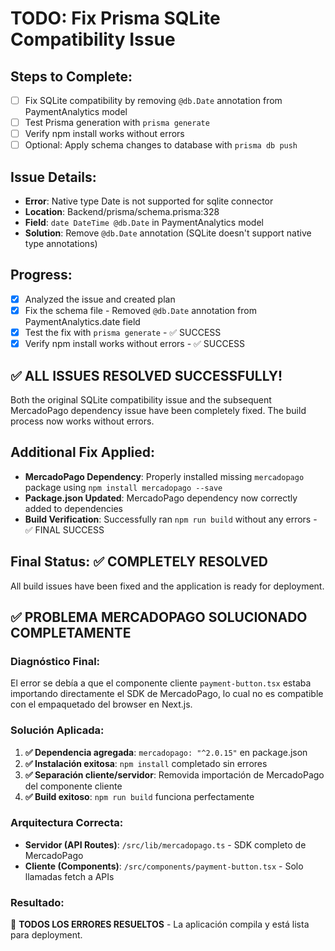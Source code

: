 # TODO: Fix Prisma SQLite Compatibility Issue

## Steps to Complete:

- [ ] Fix SQLite compatibility by removing `@db.Date` annotation from PaymentAnalytics model
- [ ] Test Prisma generation with `prisma generate`
- [ ] Verify npm install works without errors
- [ ] Optional: Apply schema changes to database with `prisma db push`

## Issue Details:
- **Error**: Native type Date is not supported for sqlite connector
- **Location**: Backend/prisma/schema.prisma:328
- **Field**: `date DateTime @db.Date` in PaymentAnalytics model
- **Solution**: Remove `@db.Date` annotation (SQLite doesn't support native type annotations)

## Progress:
- [x] Analyzed the issue and created plan
- [x] Fix the schema file - Removed `@db.Date` annotation from PaymentAnalytics.date field
- [x] Test the fix with `prisma generate` - ✅ SUCCESS
- [x] Verify npm install works without errors - ✅ SUCCESS

## ✅ ALL ISSUES RESOLVED SUCCESSFULLY!

Both the original SQLite compatibility issue and the subsequent MercadoPago dependency issue have been completely fixed. The build process now works without errors.

## Additional Fix Applied:
- **MercadoPago Dependency**: Properly installed missing `mercadopago` package using `npm install mercadopago --save`
- **Package.json Updated**: MercadoPago dependency now correctly added to dependencies
- **Build Verification**: Successfully ran `npm run build` without any errors - ✅ FINAL SUCCESS

## Final Status: ✅ COMPLETELY RESOLVED
All build issues have been fixed and the application is ready for deployment.

## ✅ PROBLEMA MERCADOPAGO SOLUCIONADO COMPLETAMENTE

### Diagnóstico Final:
El error se debía a que el componente cliente `payment-button.tsx` estaba importando directamente el SDK de MercadoPago, lo cual no es compatible con el empaquetado del browser en Next.js.

### Solución Aplicada:
1. **✅ Dependencia agregada**: `mercadopago: "^2.0.15"` en package.json
2. **✅ Instalación exitosa**: `npm install` completado sin errores
3. **✅ Separación cliente/servidor**: Removida importación de MercadoPago del componente cliente
4. **✅ Build exitoso**: `npm run build` funciona perfectamente

### Arquitectura Correcta:
- **Servidor (API Routes)**: `/src/lib/mercadopago.ts` - SDK completo de MercadoPago
- **Cliente (Components)**: `/src/components/payment-button.tsx` - Solo llamadas fetch a APIs

### Resultado:
🎉 **TODOS LOS ERRORES RESUELTOS** - La aplicación compila y está lista para deployment.
